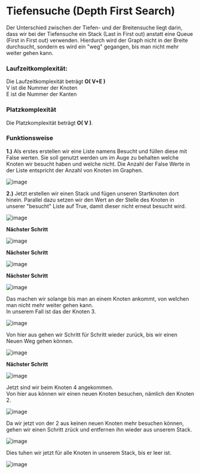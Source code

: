 # Tiefensuche (Depth First Search)
Der Unterschied zwischen der Tiefen- und der Breitensuche liegt darin, dass wir bei der Tiefensuche ein Stack (Last in First out) anstatt eine Queue (First in First out) verwenden.
Hierdurch wird der Graph nicht in der Breite durchsucht, sondern es wird ein "weg" gegangen, bis man nicht mehr weiter gehen kann.

### Laufzeitkomplexität:

Die Laufzeitkomplexität beträgt **O( V+E )**<br>
V ist die Nummer der Knoten<br>
E ist die Nummer der Kanten<br>

### Platzkomplexität

Die Platzkomplexität beträgt **O( V )**.<br>

### Funktionsweise
**1.)** Als erstes erstellen wir eine Liste namens Besucht und füllen diese mit False werten. Sie soll genutzt werden um im Auge
zu behalten welche Knoten wir besucht haben und welche nicht. Die Anzahl der False Werte in der Liste entspricht der Anzahl von Knoten im Graphen.

![image](https://user-images.githubusercontent.com/83044113/154961110-35a6bd53-ff08-4b0d-871c-b7386afdbcef.png)

**2.)** Jetzt erstellen wir einen Stack und fügen unseren Startknoten dort hinein. Parallel dazu setzen wir den Wert an der Stelle des Knoten in unserer "besucht" Liste auf True, damit dieser nicht erneut besucht wird.

![image](https://user-images.githubusercontent.com/83044113/154963221-f073b3d3-891f-4ad4-bb7f-4e42ff0172ee.png)

**Nächster Schritt**

![image](https://user-images.githubusercontent.com/83044113/154969378-d72095ca-b05f-481a-b08e-504064ca46ca.png)

**Nächster Schritt**

![image](https://user-images.githubusercontent.com/83044113/154969509-20582ba9-98e0-426d-b9a7-be07a217fe98.png)

**Nächster Schritt**

![image](https://user-images.githubusercontent.com/83044113/154970231-7c55442d-a719-43cf-9928-ea3d9670c070.png)

Das machen wir solange bis man an einem Knoten ankommt, von welchen man nicht mehr weiter gehen kann.<br>
In unserem Fall ist das der Knoten 3.

![image](https://user-images.githubusercontent.com/83044113/154970358-12127dd4-1985-459e-9e4a-51bda82d08ba.png)

Von hier aus gehen wir Schritt für Schritt wieder zurück, bis wir einen Neuen Weg gehen können.

![image](https://user-images.githubusercontent.com/83044113/154970848-72e645f9-523a-4ae8-8e74-e56eb0a191c3.png)

**Nächster Schritt**

![image](https://user-images.githubusercontent.com/83044113/154970943-5a4152d9-7677-4b09-8115-0792121642ad.png)

Jetzt sind wir beim Knoten 4 angekommen.<br>
Von hier aus können wir einen neuen Knoten besuchen, nämlich den Knoten 2.

![image](https://user-images.githubusercontent.com/83044113/154971151-130edf9e-6d2b-4d57-8c31-dee2e6477e4e.png)

Da wir jetzt von der 2 aus keinen neuen Knoten mehr besuchen können, gehen wir einen Schritt zrück und entfernen ihn wieder aus unserem Stack.

![image](https://user-images.githubusercontent.com/83044113/154971378-395d73e0-52b0-46b3-adbf-623ebb9ef350.png)

Dies tuhen wir jetzt für alle Knoten in unserem Stack, bis er leer ist.

![image](https://user-images.githubusercontent.com/83044113/154971593-34ab7b47-e98b-4b42-b2d0-11f2a9a6803b.png)
